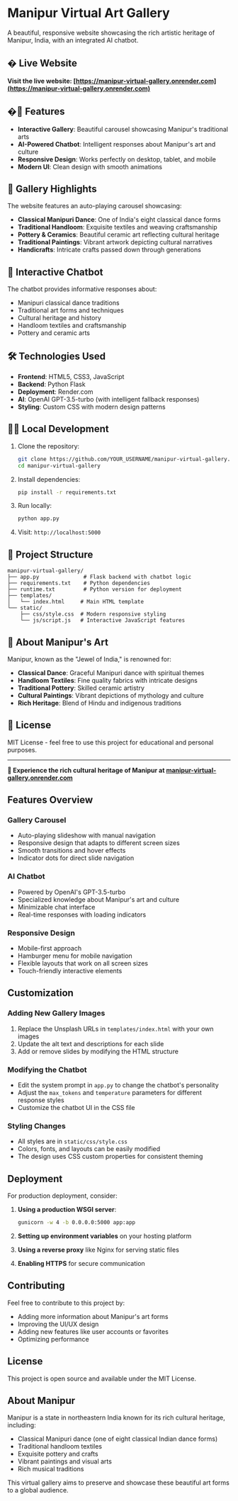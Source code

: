 # Manipur Virtual Art Gallery

A beautiful, responsive website showcasing the rich artistic heritage of Manipur, India, with an integrated AI chatbot.

## � Live Website

**Visit the live website: [https://manipur-virtual-gallery.onrender.com](https://manipur-virtual-gallery.onrender.com)**

## �🌟 Features

- **Interactive Gallery**: Beautiful carousel showcasing Manipur's traditional arts
- **AI-Powered Chatbot**: Intelligent responses about Manipur's art and culture
- **Responsive Design**: Works perfectly on desktop, tablet, and mobile
- **Modern UI**: Clean design with smooth animations

## 🎨 Gallery Highlights

The website features an auto-playing carousel showcasing:
- **Classical Manipuri Dance**: One of India's eight classical dance forms
- **Traditional Handloom**: Exquisite textiles and weaving craftsmanship
- **Pottery & Ceramics**: Beautiful ceramic art reflecting cultural heritage
- **Traditional Paintings**: Vibrant artwork depicting cultural narratives
- **Handicrafts**: Intricate crafts passed down through generations

## 🤖 Interactive Chatbot

The chatbot provides informative responses about:
- Manipuri classical dance traditions
- Traditional art forms and techniques
- Cultural heritage and history
- Handloom textiles and craftsmanship
- Pottery and ceramic arts

## 🛠️ Technologies Used

- **Frontend**: HTML5, CSS3, JavaScript
- **Backend**: Python Flask
- **Deployment**: Render.com
- **AI**: OpenAI GPT-3.5-turbo (with intelligent fallback responses)
- **Styling**: Custom CSS with modern design patterns

## 🏃‍♂️ Local Development

1. Clone the repository:
   ```bash
   git clone https://github.com/YOUR_USERNAME/manipur-virtual-gallery.git
   cd manipur-virtual-gallery
   ```

2. Install dependencies:
   ```bash
   pip install -r requirements.txt
   ```

3. Run locally:
   ```bash
   python app.py
   ```

4. Visit: `http://localhost:5000`

## 📁 Project Structure

```
manipur-virtual-gallery/
├── app.py              # Flask backend with chatbot logic
├── requirements.txt    # Python dependencies
├── runtime.txt         # Python version for deployment
├── templates/
│   └── index.html     # Main HTML template
└── static/
    ├── css/style.css  # Modern responsive styling
    └── js/script.js   # Interactive JavaScript features
```

## 🎯 About Manipur's Art

Manipur, known as the "Jewel of India," is renowned for:
- **Classical Dance**: Graceful Manipuri dance with spiritual themes
- **Handloom Textiles**: Fine quality fabrics with intricate designs
- **Traditional Pottery**: Skilled ceramic artistry
- **Cultural Paintings**: Vibrant depictions of mythology and culture
- **Rich Heritage**: Blend of Hindu and indigenous traditions

## 📄 License

MIT License - feel free to use this project for educational and personal purposes.

---

**🌟 Experience the rich cultural heritage of Manipur at [manipur-virtual-gallery.onrender.com](https://manipur-virtual-gallery.onrender.com)**

## Features Overview

### Gallery Carousel
- Auto-playing slideshow with manual navigation
- Responsive design that adapts to different screen sizes
- Smooth transitions and hover effects
- Indicator dots for direct slide navigation

### AI Chatbot
- Powered by OpenAI's GPT-3.5-turbo
- Specialized knowledge about Manipur's art and culture
- Minimizable chat interface
- Real-time responses with loading indicators

### Responsive Design
- Mobile-first approach
- Hamburger menu for mobile navigation
- Flexible layouts that work on all screen sizes
- Touch-friendly interactive elements

## Customization

### Adding New Gallery Images
1. Replace the Unsplash URLs in `templates/index.html` with your own images
2. Update the alt text and descriptions for each slide
3. Add or remove slides by modifying the HTML structure

### Modifying the Chatbot
- Edit the system prompt in `app.py` to change the chatbot's personality
- Adjust the `max_tokens` and `temperature` parameters for different response styles
- Customize the chatbot UI in the CSS file

### Styling Changes
- All styles are in `static/css/style.css`
- Colors, fonts, and layouts can be easily modified
- The design uses CSS custom properties for consistent theming

## Deployment

For production deployment, consider:

1. **Using a production WSGI server**:
   ```bash
   gunicorn -w 4 -b 0.0.0.0:5000 app:app
   ```

2. **Setting up environment variables** on your hosting platform

3. **Using a reverse proxy** like Nginx for serving static files

4. **Enabling HTTPS** for secure communication

## Contributing

Feel free to contribute to this project by:
- Adding more information about Manipur's art forms
- Improving the UI/UX design
- Adding new features like user accounts or favorites
- Optimizing performance

## License

This project is open source and available under the MIT License.

## About Manipur

Manipur is a state in northeastern India known for its rich cultural heritage, including:
- Classical Manipuri dance (one of eight classical Indian dance forms)
- Traditional handloom textiles
- Exquisite pottery and crafts
- Vibrant paintings and visual arts
- Rich musical traditions

This virtual gallery aims to preserve and showcase these beautiful art forms to a global audience.
